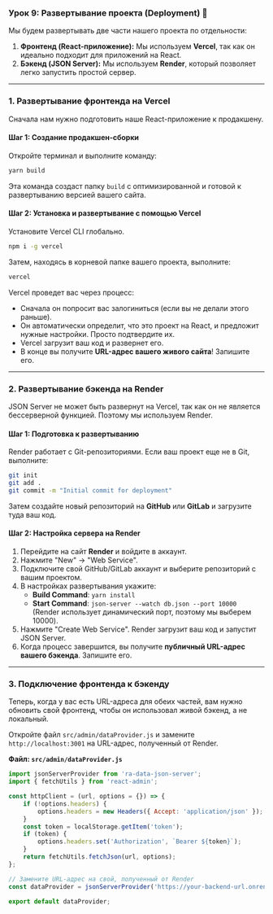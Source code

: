 ### **Урок 9: Развертывание проекта (Deployment)** 🚀

Мы будем развертывать две части нашего проекта по отдельности:

1.  **Фронтенд (React-приложение):** Мы используем **Vercel**, так как он идеально подходит для приложений на React.
2.  **Бэкенд (JSON Server):** Мы используем **Render**, который позволяет легко запустить простой сервер.

-----

### **1. Развертывание фронтенда на Vercel**

Сначала нам нужно подготовить наше React-приложение к продакшену.

#### **Шаг 1: Создание продакшен-сборки**

Откройте терминал и выполните команду:

```bash
yarn build
```

Эта команда создаст папку `build` с оптимизированной и готовой к развертыванию версией вашего сайта.

#### **Шаг 2: Установка и развертывание с помощью Vercel**

Установите Vercel CLI глобально.

```bash
npm i -g vercel
```

Затем, находясь в корневой папке вашего проекта, выполните:

```bash
vercel
```

Vercel проведет вас через процесс:

* Сначала он попросит вас залогиниться (если вы не делали этого раньше).
* Он автоматически определит, что это проект на React, и предложит нужные настройки. Просто подтвердите их.
* Vercel загрузит ваш код и развернет его.
* В конце вы получите **URL-адрес вашего живого сайта**\! Запишите его.

-----

### **2. Развертывание бэкенда на Render**

JSON Server не может быть развернут на Vercel, так как он не является бессерверной функцией. Поэтому мы используем Render.

#### **Шаг 1: Подготовка к развертыванию**

Render работает с Git-репозиториями. Если ваш проект еще не в Git, выполните:

```bash
git init
git add .
git commit -m "Initial commit for deployment"
```

Затем создайте новый репозиторий на **GitHub** или **GitLab** и загрузите туда ваш код.

#### **Шаг 2: Настройка сервера на Render**

1.  Перейдите на сайт **Render** и войдите в аккаунт.
2.  Нажмите "New" -\> "Web Service".
3.  Подключите свой GitHub/GitLab аккаунт и выберите репозиторий с вашим проектом.
4.  В настройках развертывания укажите:
    * **Build Command**: `yarn install`
    * **Start Command**: `json-server --watch db.json --port 10000` (Render использует динамический порт, поэтому мы выберем 10000).
5.  Нажмите "Create Web Service". Render загрузит ваш код и запустит JSON Server.
6.  Когда процесс завершится, вы получите **публичный URL-адрес вашего бэкенда**. Запишите его.

-----

### **3. Подключение фронтенда к бэкенду**

Теперь, когда у вас есть URL-адреса для обеих частей, вам нужно обновить свой фронтенд, чтобы он использовал живой бэкенд, а не локальный.

Откройте файл `src/admin/dataProvider.js` и замените `http://localhost:3001` на URL-адрес, полученный от Render.

**Файл: `src/admin/dataProvider.js`**

```jsx
import jsonServerProvider from 'ra-data-json-server';
import { fetchUtils } from 'react-admin';

const httpClient = (url, options = {}) => {
    if (!options.headers) {
        options.headers = new Headers({ Accept: 'application/json' });
    }
    const token = localStorage.getItem('token');
    if (token) {
        options.headers.set('Authorization', `Bearer ${token}`);
    }
    return fetchUtils.fetchJson(url, options);
};

// Замените URL-адрес на свой, полученный от Render
const dataProvider = jsonServerProvider('https://your-backend-url.onrender.com', httpClient);

export default dataProvider;
```
